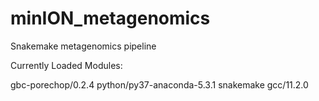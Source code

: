 # minION_metagenomics

Snakemake metagenomics pipeline

Currently Loaded Modules:

gbc-porechop/0.2.4
python/py37-anaconda-5.3.1
snakemake
gcc/11.2.0
